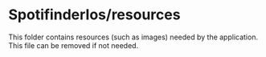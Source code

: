 # SpotifinderIos/resources

This folder contains resources (such as images) needed by the application. This file can
be removed if not needed.
